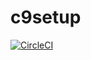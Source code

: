 # c9setup

[![CircleCI](https://circleci.com/gh/kluto/c9setup.svg?style=svg)](https://circleci.com/gh/kluto/c9setup)
